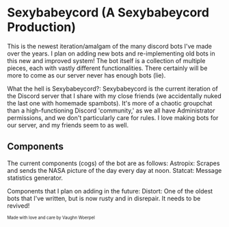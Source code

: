 # Sexybabeycord (A Sexybabeycord Production)

This is the newest iteration/amalgam of the many discord bots I've made over the years. 
I plan on adding new bots and re-implementing old bots in this new and improved system!
The bot itself is a collection of multiple pieces, each with vastly
different functionalities. There certainly will be more to come as our
server never has enough bots (lie).

What the hell is Sexybabeycord?: Sexybabeycord is the current iteration of the Discord server that I share
with my close friends (we accidentally nuked the last one with homemade spambots). It's more of a 
chaotic groupchat than a high-functioning Discord 'community,' as we all have Administrator 
permissions, and we don't particularly care for rules. I love making bots for our server, and my
friends seem to as well.

## Components

The current components (cogs) of the bot are as follows:
    Astropix: Scrapes and sends the NASA picture of the day every day at noon.
    Statcat: Message statistics generator.

Components that I plan on adding in the future:
    Distort: One of the oldest bots that I've written, but is now rusty and in disrepair. It needs to be revived!
    
    
    
<sub><sup>Made with love and care by Vaughn Woerpel</sub></sup>
